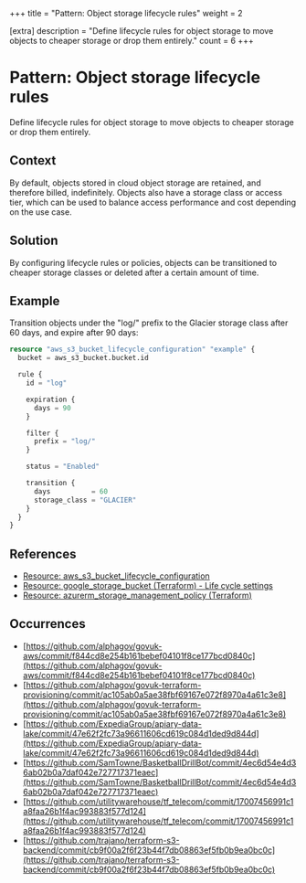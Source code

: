 +++
title = "Pattern: Object storage lifecycle rules"
weight = 2

[extra]
description = "Define lifecycle rules for object storage to move objects to cheaper storage or drop them entirely."
count = 6
+++

# Pattern: Object storage lifecycle rules
Define lifecycle rules for object storage to move objects to cheaper storage or drop them entirely.

## Context
By default, objects stored in cloud object storage are retained,
and therefore billed, indefinitely. Objects also have a storage class or access tier,
which can be used to balance access performance and cost depending on the use case.


## Solution
By configuring lifecycle rules or policies, objects can be transitioned to
cheaper storage classes or deleted after a certain amount of time.


## Example
Transition objects under the "log/" prefix to the Glacier storage class after 60 days, and expire after 90 days:
```terraform
resource "aws_s3_bucket_lifecycle_configuration" "example" {
  bucket = aws_s3_bucket.bucket.id

  rule {
    id = "log"

    expiration {
      days = 90
    }

    filter {
      prefix = "log/"
    }

    status = "Enabled"

    transition {
      days          = 60
      storage_class = "GLACIER"
    }
  }
}
```


## References
- [Resource: aws_s3_bucket_lifecycle_configuration](https://registry.terraform.io/providers/hashicorp/aws/latest/docs/resources/s3_bucket_lifecycle_configuration)
- [Resource: google_storage_bucket (Terraform) - Life cycle settings](https://registry.terraform.io/providers/hashicorp/google/latest/docs/resources/storage_bucket#example-usage---life-cycle-settings-for-storage-bucket-objects)
- [Resource: azurerm_storage_management_policy (Terraform)](https://registry.terraform.io/providers/hashicorp/azurerm/latest/docs/resources/storage_management_policy)

## Occurrences
- [https://github.com/alphagov/govuk-aws/commit/f844cd8e254b161bebef04101f8ce177bcd0840c](https://github.com/alphagov/govuk-aws/commit/f844cd8e254b161bebef04101f8ce177bcd0840c)
- [https://github.com/alphagov/govuk-terraform-provisioning/commit/ac105ab0a5ae38fbf69167e072f8970a4a61c3e8](https://github.com/alphagov/govuk-terraform-provisioning/commit/ac105ab0a5ae38fbf69167e072f8970a4a61c3e8)
- [https://github.com/ExpediaGroup/apiary-data-lake/commit/47e62f2fc73a96611606cd619c084d1ded9d844d](https://github.com/ExpediaGroup/apiary-data-lake/commit/47e62f2fc73a96611606cd619c084d1ded9d844d)
- [https://github.com/SamTowne/BasketballDrillBot/commit/4ec6d54e4d36ab02b0a7daf042e727717371eaec](https://github.com/SamTowne/BasketballDrillBot/commit/4ec6d54e4d36ab02b0a7daf042e727717371eaec)
- [https://github.com/utilitywarehouse/tf_telecom/commit/17007456991c1a8faa26b1f4ac993883f577d124](https://github.com/utilitywarehouse/tf_telecom/commit/17007456991c1a8faa26b1f4ac993883f577d124)
- [https://github.com/trajano/terraform-s3-backend/commit/cb9f00a2f6f23b44f7db08863ef5fb0b9ea0bc0c](https://github.com/trajano/terraform-s3-backend/commit/cb9f00a2f6f23b44f7db08863ef5fb0b9ea0bc0c)
